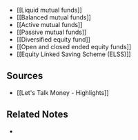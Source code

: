 - [[Liquid mutual funds]]
- [[Balanced mutual funds]]
- [[Active mutual funds]]
- [[Passive mutual funds]]
- [[Diversified equity fund]]
- [[Open and closed ended equity funds]]
- [[Equity Linked Saving Scheme (ELSS)]]

## Sources
- [[Let's Talk Money - Highlights]]

## Related Notes
- 